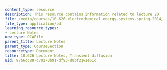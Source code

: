 ```yaml
---
content_type: resource
description: This resource contains information related to lecture 20.
file: /media/courses/10-626-electrochemical-energy-systems-spring-2014/97b6cc88c7020b91df93d8bf2161e61c_MIT10_626S14_S11lec20.pdf
file_type: application/pdf
learning_resource_types:
- Lecture Notes
ocw_type: OCWFile
parent_title: Lecture Notes
parent_type: CourseSection
resourcetype: Document
title: 10.626 Lecture Notes, Transient diffusion
uid: 97b6cc88-c702-0b91-df93-d8bf2161e61c
---
```


